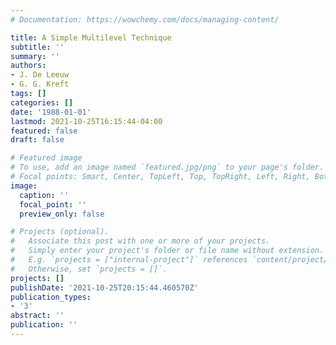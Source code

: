```yaml
---
# Documentation: https://wowchemy.com/docs/managing-content/

title: A Simple Multilevel Technique
subtitle: ''
summary: ''
authors:
- J. De Leeuw
- G. G. Kreft
tags: []
categories: []
date: '1988-01-01'
lastmod: 2021-10-25T16:15:44-04:00
featured: false
draft: false

# Featured image
# To use, add an image named `featured.jpg/png` to your page's folder.
# Focal points: Smart, Center, TopLeft, Top, TopRight, Left, Right, BottomLeft, Bottom, BottomRight.
image:
  caption: ''
  focal_point: ''
  preview_only: false

# Projects (optional).
#   Associate this post with one or more of your projects.
#   Simply enter your project's folder or file name without extension.
#   E.g. `projects = ["internal-project"]` references `content/project/deep-learning/index.md`.
#   Otherwise, set `projects = []`.
projects: []
publishDate: '2021-10-25T20:15:44.460570Z'
publication_types:
- '3'
abstract: ''
publication: ''
---
```

